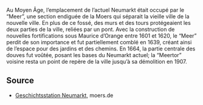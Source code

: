 Au Moyen Âge, l’emplacement de l’actuel Neumarkt était occupé par le “Meer”, une section endiguée de la Moers qui séparait la vieille ville de la nouvelle ville. En plus de ce fossé, des murs et des tours protégeaient les deux parties de la ville, reliées par un pont. Avec la construction de nouvelles fortifications sous Maurice d’Orange entre 1601 et 1620, le “Meer” perdit de son importance et fut partiellement comblé en 1639, créant ainsi de l’espace pour des jardins et des chemins. En 1664, la partie centrale des douves fut voûtée, posant les bases du Neumarkt actuel; la “Meertor” voisine resta un point de repère de la ville jusqu’à sa démolition en 1907.

Source
------

* [Geschichtsstation Neumarkt], moers.de

[Geschichtsstation Neumarkt]: https://www-moers-de.translate.goog/leben-moers/geschichtsstation/geschichtsstation-13-neumarkt?_x_tr_sl=de&_x_tr_tl=fr
